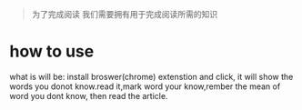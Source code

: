 > 为了完成阅读 我们需要拥有用于完成阅读所需的知识
# how to use 
what is will be: install broswer(chrome) extenstion and click, it will show the words you donot know.read it,mark word your know,rember the mean of word you dont know, then read the article.
